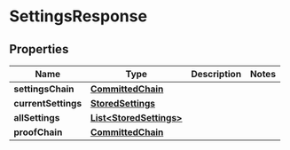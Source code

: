 
# SettingsResponse

## Properties
Name | Type | Description | Notes
------------ | ------------- | ------------- | -------------
**settingsChain** | [**CommittedChain**](CommittedChain.md) |  | 
**currentSettings** | [**StoredSettings**](StoredSettings.md) |  | 
**allSettings** | [**List&lt;StoredSettings&gt;**](StoredSettings.md) |  | 
**proofChain** | [**CommittedChain**](CommittedChain.md) |  | 



